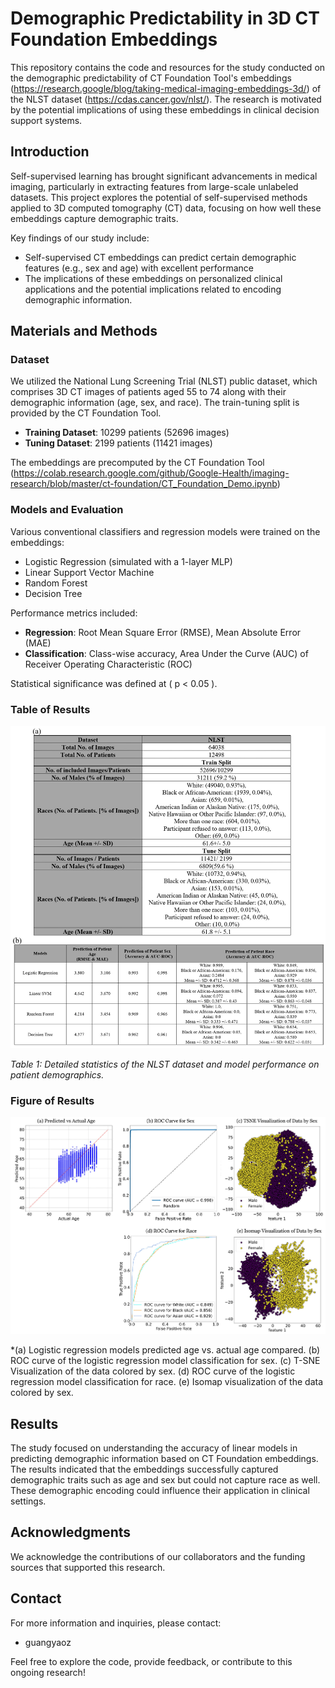 # Demographic Predictability in 3D CT Foundation Embeddings

This repository contains the code and resources for the study conducted on the demographic predictability of CT Foundation Tool's embeddings (https://research.google/blog/taking-medical-imaging-embeddings-3d/) of the NLST dataset (https://cdas.cancer.gov/nlst/). The research is motivated by the potential implications of using these embeddings in clinical decision support systems.

## Introduction

Self-supervised learning has brought significant advancements in medical imaging, particularly in extracting features from large-scale unlabeled datasets. This project explores the potential of self-supervised methods applied to 3D computed tomography (CT) data, focusing on how well these embeddings capture demographic traits. 

Key findings of our study include:
- Self-supervised CT embeddings can predict certain demographic features (e.g., sex and age) with excellent performance
- The implications of these embeddings on personalized clinical applications and the potential implications related to encoding demographic information.

## Materials and Methods

### Dataset

We utilized the National Lung Screening Trial (NLST) public dataset, which comprises 3D CT images of patients aged 55 to 74 along with their demographic information (age, sex, and race). The train-tuning split is provided by the CT Foundation Tool.

- **Training Dataset**: 10299 patients (52696 images)
- **Tuning Dataset**: 2199 patients (11421 images)

The embeddings are precomputed by the CT Foundation Tool (https://colab.research.google.com/github/Google-Health/imaging-research/blob/master/ct-foundation/CT_Foundation_Demo.ipynb)

### Models and Evaluation

Various conventional classifiers and regression models were trained on the embeddings:

- Logistic Regression (simulated with a 1-layer MLP)
- Linear Support Vector Machine
- Random Forest
- Decision Tree

Performance metrics included:
- **Regression**: Root Mean Square Error (RMSE), Mean Absolute Error (MAE)
- **Classification**: Class-wise accuracy, Area Under the Curve (AUC) of Receiver Operating Characteristic (ROC)

Statistical significance was defined at \( p < 0.05 \).

### Table of Results

![Statistics of the NLST dataset](table1.jpg)

*Table 1: Detailed statistics of the NLST dataset and model performance on patient demographics.*

### Figure of Results

![Figures of the data and models](figure1c.jpg)

*(a) Logistic regression models predicted age vs. actual age compared. (b) ROC curve of the logistic regression model classification for sex. (c) T-SNE Visualization of the data colored by sex. (d) ROC curve of the logistic regression model classification for race. (e) Isomap visualization of the data colored by sex.

## Results

The study focused on understanding the accuracy of linear models in predicting demographic information based on CT Foundation embeddings. The results indicated that the embeddings successfully captured demographic traits such as age and sex but could not capture race as well. These demographic encoding could influence their application in clinical settings.


## Acknowledgments

We acknowledge the contributions of our collaborators and the funding sources that supported this research.

## Contact

For more information and inquiries, please contact:
- guangyaoz
 
Feel free to explore the code, provide feedback, or contribute to this ongoing research!
